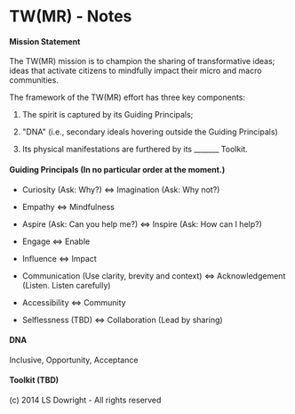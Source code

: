 TW(MR) - Notes
==============

#### Mission Statement

The TW(MR) mission is to champion the sharing of transformative ideas; ideas that activate citizens to mindfully impact their micro and macro communities. 


The framework of the TW(MR) effort has three key components:

1) The spirit is captured by its Guiding Principals;

2) "DNA" (i.e., secondary ideals hovering outside the Guiding Principals)

3) Its physical manifestations are furthered by its _______ Toolkit. 



#### Guiding Principals (In no particular order at the moment.)

- Curiosity (Ask: Why?) <=> Imagination (Ask: Why not?)

- Empathy <=> Mindfulness

- Aspire (Ask: Can you help me?) <=> Inspire (Ask: How can I help?)

- Engage <=> Enable

- Influence <=> Impact

- Communication (Use clarity, brevity and context) <=> Acknowledgement (Listen. Listen carefully)
 
- Accessibility <=> Community  

- Selflessness (TBD) <=> Collaboration (Lead by sharing)
 



#### DNA

Inclusive, Opportunity, Acceptance


#### Toolkit (TBD)




(c) 2014 LS Dowright - All rights reserved
